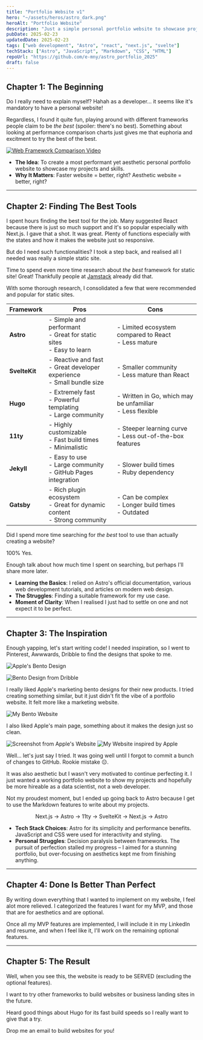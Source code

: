 ```yaml
---
title: "Portfolio Website v1"
hero: "~/assets/heros/astro_dark.png"
heroAlt: "Portfolio Website"
description: "Just a simple personal portfolio website to showcase projects and skills. Shouldn't be too difficult, right?"
pubDate: 2025-02-23
updatedDate: 2025-02-23
tags: ["web development", "Astro", "react", "next.js", "svelte"]
techStack: ["Astro", "JavaScript", "Markdown", "CSS", "HTML"]
repoUrl: "https://github.com/e-mny/astro_portfolio_2025"
draft: false
---
```


## Chapter 1: The Beginning

Do I really need to explain myself? Hahah as a developer... it seems like it's mandatory to have a personal website!

Regardless, I found it quite fun, playing around with different frameworks people claim to be _the best_ (spoiler: there's no best). Something about looking at performance comparison charts just gives me that euphoria and excitment to try the best of the best.

[![Web Framework Comparison Video](http://img.youtube.com/vi/ZRT5UAuDvYQ/0.jpg)](http://www.youtube.com/watch?v=ZRT5UAuDvYQ "Ranking The Most Popular Javascript Frameworks 2023 by @developedbyed")

- **The Idea**: To create a most performant yet aesthetic personal portfolio website to showcase my projects and skills.
- **Why It Matters**: Faster website = better, right? Aesthetic website = better, right?

---

## Chapter 2: Finding The Best Tools

I spent hours finding the best tool for the job. Many suggested React because there is just so much support and it's so popular especially with Next.js. I gave that a shot. It was great. Plenty of functions especially with the states and how it makes the website just so responsive.

But do I need such functionalities? I took a step back, and realised all I needed was really a simple static site.

Time to spend even more time research about _the best_ framework for static site! Great! Thankfully people at [Jamstack](https://jamstack.org/generators/) already did that.

With some thorough research, I consolidated a few that were recommended and popular for static sites.

| Framework     | Pros                                                                             | Cons                                                          |
| ------------- | -------------------------------------------------------------------------------- | ------------------------------------------------------------- |
| **Astro**     | - Simple and performant <br> - Great for static sites <br> - Easy to learn       | - Limited ecosystem compared to React <br> - Less mature      |
| **SvelteKit** | - Reactive and fast <br> - Great developer experience <br> - Small bundle size   | - Smaller community <br> - Less mature than React             |
| **Hugo**      | - Extremely fast <br> - Powerful templating <br> - Large community               | - Written in Go, which may be unfamiliar <br> - Less flexible |
| **11ty**      | - Highly customizable <br> - Fast build times <br> - Minimalistic                | - Steeper learning curve <br> - Less out-of-the-box features  |
| **Jekyll**    | - Easy to use <br> - Large community <br> - GitHub Pages integration             | - Slower build times <br> - Ruby dependency                   |
| **Gatsby**    | - Rich plugin ecosystem <br> - Great for dynamic content <br> - Strong community | - Can be complex <br> - Longer build times <br> - Outdated    |

Did I spend more time searching for _the best_ tool to use than actually creating a website?

100% Yes.

Enough talk about how much time I spent on searching, but perhaps I'll share more later.

- **Learning the Basics**: I relied on Astro's official documentation, various web development tutorials, and articles on modern web design.
- **The Struggles**: Finding a suitable framework for my use case.
- **Moment of Clarity**: When I realised I just had to settle on one and not expect it to be perfect.

---

## Chapter 3: The Inspiration

Enough yapping, let's start writing code! I needed inspiration, so I went to Pinterest, Awwwards, Dribble to find the designs that spoke to me.

![Apple's Bento Design](../../assets/projects/portfolio_website_2.jpg "Source: Apple")

![Bento Design from Dribble](../../assets/projects/portfolio_website_1.jpg "Source: Dribble")

I really liked Apple's marketing bento designs for their new products. I tried creating something similar, but it just didn't fit the vibe of a portfolio website. It felt more like a marketing website.

![My Bento Website](../../assets/projects/portfolio_website_3.png "My Bento Personal Website")

I also liked Apple's main page, something about it makes the design just so clean.

![Screenshot from Apple's Website](../../assets/projects/portfolio_website_4.png "Source: Apple")
![My Website inspired by Apple](../../assets/projects/portfolio_website_5.gif "My Personal Website Based on Apple")

Well... let's just say I tried. It was going well until I forgot to commit a bunch of changes to GitHub. Rookie mistake 😐.

It was also aesthetic but I wasn't very motivated to continue perfecting it. I just wanted a working portfolio website to show my projects and hopefully be more hireable as a data scientist, not a web developer.

Not my proudest moment, but I ended up going back to Astro because I get to use the Markdown features to write about my projects.

<center>Next.js → Astro → 11ty → SvelteKit → Next.js → Astro</center>

- **Tech Stack Choices**: Astro for its simplicity and performance benefits. JavaScript and CSS were used for interactivity and styling.
- **Personal Struggles**: Decision paralysis between frameworks. The pursuit of perfection stalled my progress &ndash; I aimed for a stunning portfolio, but over-focusing on aesthetics kept me from finishing anything.

---

## Chapter 4: Done Is Better Than Perfect

By writing down everything that I wanted to implement on my website, I feel alot more relieved. I categorized the features I want for my MVP, and those that are for aesthetics and are optional.

Once all my MVP features are implemented, I will include it in my LinkedIn and resume, and when I feel like it, I'll work on the remaining optional features.

---

## Chapter 5: The Result

Well, when you see this, the website is ready to be SERVED (excluding the optional features).

I want to try other frameworks to build websites or business landing sites in the future.

Heard good things about Hugo for its fast build speeds so I really want to give that a try.

Drop me an email to build websites for you!
